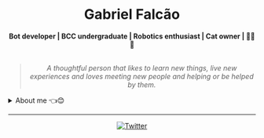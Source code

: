 <h1 align="center"> Gabriel Falcão </h1>

    
<div align="center">
<b>Bot developer | BCC undergraduate | Robotics enthusiast | Cat owner | 🐍🤖🐱</b>
<br>
<br>

<blockquote>
    <p><i>
        A thoughtful person that likes to learn new things, live new experiences and loves meeting new people and helping or be helped by them. 
    </i></p>
</blockquote>
</div>

<details closed>
<summary>About me 👈😊</summary>

---


<div align="right" style="margin:auto">
     <a href="https://github.com/falcao-g">
        <img height="180em" src="https://github-readme-stats.vercel.app/api/top-langs/?username=falcao-g&hide=jupyter%20notebook&langs_count=6&hide_border=true&layout=compact&show_icons=true&line_height=27&langs_count=10&theme=transparent&title_color=4a86d1&custom_title=My%20favorite%20languages"
       alt="Most used languages" align="right">
    </a>
</div>

Hey there!! I am Gabriel, aka Falcão, falcao_g or falcao-g :wave:😊

I am pretty much a life long learner. I enjoy the idea of **Learning in Public** where I can share my thoughts and knowledge with other people through live coding, blogging, discussions, threading, and open source contributions.

I have experience with Robotics, Automation, Bot development, Web development, and Back-end web programming. My main knowledge in technologies are **Python**, **Javascript**, **Node.JS**, **HTML/CSS**, **React native**, **Arduino**. I am also comfortable using **Typescript**, **React**, **Electron**, **Vue**, and **Dynamic Programming**.

<div align="right" style="margin:auto">
    <a href="https://wakatime.com/@falcao_g">
        <img width="300em" src="https://github-readme-stats.vercel.app/api/wakatime?username=falcao_g&theme=transparent&hide_border=true&hide=markdown&hide_title=true&line_height=50&langs_count=4&layout=default" alt="Wakatime stats" align="right" />
    </a>
</div>

My main abilities include designing and coding bots for discord, solving programming challenges, studying robotics and developing websites and mobile apps.

I'm currently studying at UFMS in Ciência da Computação.
    
</details>

---

<div align="center">

[![Twitter](https://img.shields.io/badge/Twitter-%231DA1F2.svg?style=for-the-badge&logo=Twitter&logoColor=white)](https://twitter.com/falcao__g)

</div>
